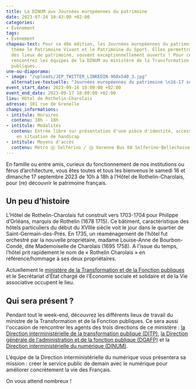 ```yaml
---
title: La DINUM aux Journées européennes du patrimoine
date: 2023-07-24 10:43:00 +02:00
categories:
- Évènement
tags:
- Évènement
chapeau-text: Pour sa 40e édition, les Journées européennes du patrimoine auront pour
  thème le Patrimoine Vivant et le Patrimoine du Sport. Elles permettront de visiter
  des lieux de patrimoine, souvent exceptionnellement ouverts ! Pour cette occasion,
  rencontrez les équipes de la DINUM au ministère de la Transformation et de la Fonction
  publiques.
une-ou-diaporama:
- image: "/uploads/JEP_TWITTER_LINKEDIN-960x540_3.jpg"
  alternative-textuelle: "Journées européennes du patrimoine \n16-17 septembre 2023"
event_start_date: 2023-09-16 10:00:00 +02:00
event_end_date: 2023-09-17 18:00:00 +02:00
lieu: Hôtel de Rothelin-Charolais
adresse: 101 rue de Grenelle
champs_informations:
- intitule: Horaires
  contenu: 10h - 18h
- intitule: Modalités
  contenu: Entrée libre sur présentation d'une pièce d'identité, accessible aux personnes
    en situation de handicap
- intitule: Moyens d'accès
  contenu: Métro ⑫ Solférino / ⑬ Varenne Bus 68 Solferino-Bellechasse
---
```


En famille ou entre amis, curieux du fonctionnement de nos institutions ou férus d’architecture, vous êtes toutes et tous les bienvenus le samedi 16 et dimanche 17 septembre 2023 de 10h à 18h à l’Hôtel de Rothelin-Charolais, pour (re) découvrir le patrimoine français.

## Un peu d’histoire

L’Hôtel de Rothelin-Charolais fut construit vers 1703-1704 pour Philippe d’Orléans, marquis de Rothelin (1678 1715). Ce bâtiment, caractéristique des hôtels particuliers du début du XVIIIe siècle voit le jour dans le quartier de Saint-Germain-des-Prés. En 1735, un réaménagement de l’hôtel fut orchestré par la nouvelle propriétaire, madame Louise-Anne de Bourbon-Condé, dite Mademoiselle de Charolais (1695 1758). A l’issue du temps, l’hôtel prit rapidement le nom de « Rothelin Charolais » en référence/hommage à ses deux propriétaires.

Actuellement le [ministère de la Transformation et de la Fonction publiques](https://www.transformation.gouv.fr/) et le Secrétariat d’État chargé de l'Économie sociale et solidaire et de la Vie associative occupent le lieu.

## Qui sera présent ?

Pendant tout le week-end, découvrez les différents lieux de travail du ministre de la Transformation et de la Fonction publiques. Ce sera aussi l'occasion de rencontrer les agents des trois directions de ce ministère : [la Direction interministérielle de la transformation publique (DITP)](https://www.modernisation.gouv.fr/), [la Direction générale de l'administration et de la fonction publique (DGAFP)](https://www.fonction-publique.gouv.fr/fonction-publique-1088) et la [Direction interministérielle du numérique (DINUM)](https://www.numerique.gouv.fr/dinum/).

L’équipe de la Direction interministérielle du numérique vous présentera sa mission : créer le service public de demain avec le numérique pour améliorer concrètement la vie des Français.

On vous attend nombreux !